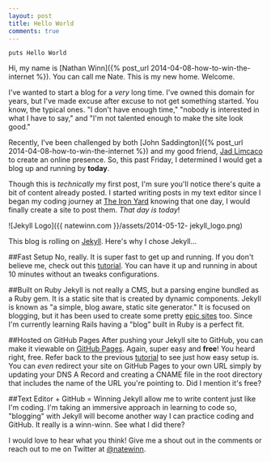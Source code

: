 ```yaml
---
layout: post
title: Hello World
comments: true
---
```


    puts Hello World

Hi, my name is [Nathan Winn]({% post_url 2014-04-08-how-to-win-the-internet %}). You can call me Nate. This is my new home. Welcome.

I've wanted to start a blog for a *very* long time. I've owned this domain for years, but I've made excuse after excuse to not get something started. You know, the typical ones. "I don't have enough time," "nobody is interested in what I have to say," and "I'm not talented enough to make the site look good." 

Recently, I've been challenged by both [John Saddington]({% post_url 2014-04-08-how-to-win-the-internet %}) and my good friend, [Jad Limcaco](http://jadlimcaco.com/blog/homeless-designers/) to create an online presence. So, this past Friday, I determined I would get a blog up and running by **today**.

Though this is *technically* my first post, I'm sure you'll notice there's quite a bit of content already posted. I started writing posts in my text editor since I began my coding journey at [The Iron Yard](http://theironyard.com/) knowing that one day, I would finally create a site to post them. *That day is today*!

<img>![Jekyll Logo]({{ natewinn.com }}/assets/2014-05-12- jekyll_logo.png)</img>

This blog is rolling on [Jekyll](http://jekyllrb.com/). Here's why I chose Jekyll...

##Fast Setup
No, really. It is super fast to get up and running. If you don't believe me, check out this [tutorial](https://medium.com/web-design-and-development/4d3e24320d47). You can have it up and running in about 10 minutes without an tweaks configurations.

##Built on Ruby
Jekyll is not really a CMS, but a parsing engine bundled as a Ruby gem. It is a static site that is created by dynamic components. Jekyll is known as "a simple, blog aware, static site generator." It is focused on blogging, but it has been used to create some pretty [epic sites](http://kylerush.net/blog/meet-the-obama-campaigns-250-million-fundraising-platform/) too. Since I'm currently learning Rails having a "blog" built in Ruby is a perfect fit.

##Hosted on GitHub Pages 
After pushing your Jekyll site to GitHub, you can make it viewable on [GitHub Pages](https://pages.github.com/). Again, super easy and **free**! You heard right, free. Refer back to the previous [tutorial](https://medium.com/web-design-and-development/4d3e24320d47) to see just how easy setup is. You can *even* redirect your site on GitHub Pages to your own URL simply by updating your DNS A Record and creating a CNAME file in the root directory that includes the name of the URL you're pointing to. Did I mention it's free?

##Text Editor + GitHub = Winning
Jekyll allow me to write content just like I'm coding. I'm taking an immersive approach in learning to code so, "blogging" with Jekyll will become another way I can practice coding and GitHub. It really is a winn-winn. See what I did there?

I would love to hear what you think! Give me a shout out in the comments or reach out to me on Twitter at [@natewinn](https://twitter.com/natewinn).